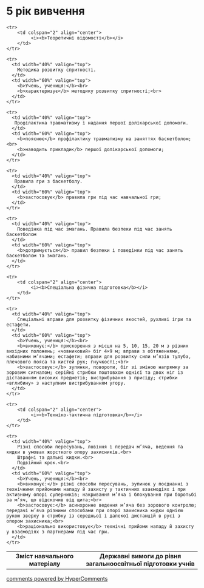 <div id="hypercomments_widget" class="js-hypercomments-widget invisible"></div>

5 рік вивчення
=============================

<table>
  <body>
    <tr>
      <td width="40%" align="center">
        <b>Зміст навчального матеріалу</b>
      </td>
      <td width="60%" align="center" valign="top">
        <b>Державні вимоги до рівня загальноосвітньої підготовки учнів</b>
      </td>
    </tr>

    <tr>
    	<td colspan="2" align="center">
    		 <i><b>Теоретичні відомості</b></i>
    	</td>
    </tr>

    <tr>
      <td width="40%" valign="top">
        Методика розвитку спритності.
      </td>
      <td width="60%" valign="top">
        <b>Учень, учениця:</b><br>
        <b>характеризує</b> методику розвитку спритності;<br>
      </td>
    </tr>

    <tr>
      <td width="40%" valign="top">
       Профілактика травматизму і надання першої долікарської допомоги.
      </td>
      <td width="60%" valign="top">
        <b>пояснює</b> профілактику травматизму на заняттях баскетболом;<br> 
		<b>наводить приклади</b> першої долікарської допомоги;
      </td>
    </tr>

    <tr>
      <td width="40%" valign="top">
       Правила гри з баскетболу.
      </td>
      <td width="60%" valign="top">
        <b>застосовує</b> правила гри під час навчальної гри;
      </td>
    </tr>

    <tr>
      <td width="40%" valign="top">
        Поведінка під час змагань. Правила безпеки під час занять баскетболом
      </td>
      <td width="60%" valign="top">
        <b>дотримується</b> правил безпеки і поведінки під час занять баскетболом та змагань.
      </td>
    </tr>

    <tr>
    	<td colspan="2" align="center">
    		 <i><b>Спеціальна фізична підготовка</b></i>
    	</td>
    </tr>

    <tr>
      <td width="40%" valign="top">
        Спеціальні вправи для розвитку фізичних якостей, рухливі ігри та естафети.
      </td>
      <td width="60%" valign="top">
        <b>Учень, учениця:</b><br>
        <b>виконує:</b> прискорення з місця на 5, 10, 15, 20 м з різних вихідних положень; «човниковий» біг 4×9 м; вправи з обтяженнями, набивними м’ячами; естафети; вправи для розвитку сили м’язів тулуба, плечового пояса та кистей рук; гнучкості;<br>
        <b>застосовує:</b> зупинки, повороти, біг зі зміною напрямку за зоровим сигналом; серійні стрибки поштовхом однієї та двох ніг із діставанням високих предметів; вистрибування з присіду; стрибки «вглибину» з наступним вистрибуванням угору.
      </td>
    </tr>

    <tr>
    	<td colspan="2" align="center">
    		 <i><b>Техніко-тактична підготовка</b></i>
    	</td>
    </tr>

    <tr>
      <td width="40%" valign="top">
        Різні способи пересувань, ловіння і передач м’яча, ведення та кидки в умовах жорсткого опору захисників.<br>
        Штрафні та дальні кидки.<br>
        Подвійний крок.<br>
      </td>
      <td width="60%" valign="top">
        <b>Учень, учениця:</b><br>
        <b>виконує:</b> різні способи пересувань, зупинок у поєднанні з технічними прийомами нападу й захисту у тактичних взаємодіях і при активному опорі суперників; накривання м’яча і блокування при боротьбі за м’яч, що відскочив від щита;<br>
        <b>застосовує:</b> асинхронне ведення м’яча без зорового контролю; передачі м’яча різними способами при опорі захисника кидки однією рукою зверху в стрибку із середньої і далекої дистанцій в русі з опором захисника;<br>
        <b>раціонально використовує</b> технічні прийоми нападу й захисту у взаємодіях з партнерами під час гри.
      </td>
    </tr>
  </body>
</table>

<div class="js-hypercomments-container">
    <a href="http://hypercomments.com" class="hc-link" title="comments widget">comments powered by HyperComments</a>
</div>